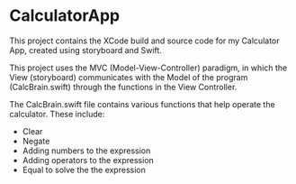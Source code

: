 # CalculatorApp

This project contains the XCode build and source code for my Calculator App, created using storyboard and Swift.

This project uses the MVC (Model-View-Controller) paradigm, in which the View (storyboard) communicates with the Model of the program (CalcBrain.swift)
through the functions in the View Controller.

The CalcBrain.swift file contains various functions that help operate the calculator. These include:
- Clear
- Negate
- Adding numbers to the expression
- Adding operators to the expression
- Equal to solve the the expression
